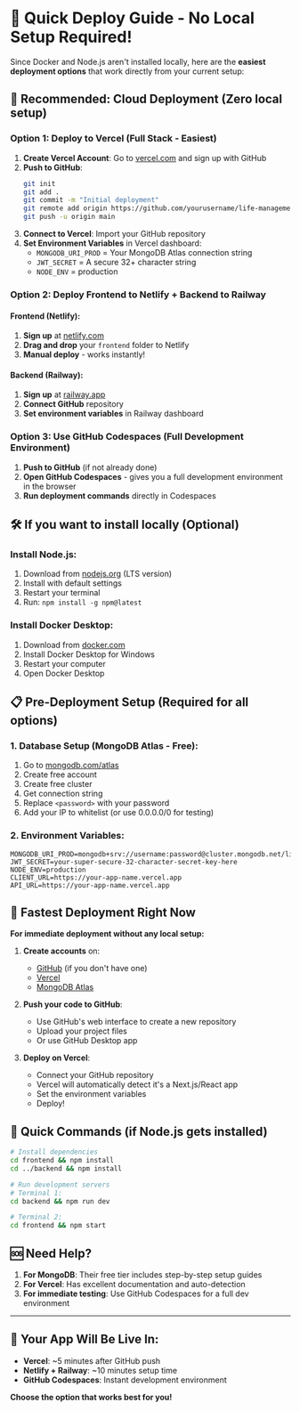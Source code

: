 # 🚀 Quick Deploy Guide - No Local Setup Required!

Since Docker and Node.js aren't installed locally, here are the **easiest deployment options** that work directly from your current setup:

## 🌟 **Recommended: Cloud Deployment (Zero local setup)**

### Option 1: Deploy to Vercel (Full Stack - Easiest)

1. **Create Vercel Account**: Go to [vercel.com](https://vercel.com) and sign up with GitHub
2. **Push to GitHub**: 
   ```bash
   git init
   git add .
   git commit -m "Initial deployment"
   git remote add origin https://github.com/yourusername/life-management-app.git
   git push -u origin main
   ```
3. **Connect to Vercel**: Import your GitHub repository
4. **Set Environment Variables** in Vercel dashboard:
   - `MONGODB_URI_PROD` = Your MongoDB Atlas connection string
   - `JWT_SECRET` = A secure 32+ character string
   - `NODE_ENV` = production

### Option 2: Deploy Frontend to Netlify + Backend to Railway

#### Frontend (Netlify):
1. **Sign up** at [netlify.com](https://netlify.com)
2. **Drag and drop** your `frontend` folder to Netlify
3. **Manual deploy** - works instantly!

#### Backend (Railway):
1. **Sign up** at [railway.app](https://railway.app)
2. **Connect GitHub** repository
3. **Set environment variables** in Railway dashboard

### Option 3: Use GitHub Codespaces (Full Development Environment)

1. **Push to GitHub** (if not already done)
2. **Open GitHub Codespaces** - gives you a full development environment in the browser
3. **Run deployment commands** directly in Codespaces

## 🛠️ **If you want to install locally (Optional)**

### Install Node.js:
1. Download from [nodejs.org](https://nodejs.org) (LTS version)
2. Install with default settings
3. Restart your terminal
4. Run: `npm install -g npm@latest`

### Install Docker Desktop:
1. Download from [docker.com](https://docker.com)
2. Install Docker Desktop for Windows
3. Restart your computer
4. Open Docker Desktop

## 📋 **Pre-Deployment Setup (Required for all options)**

### 1. Database Setup (MongoDB Atlas - Free):
1. Go to [mongodb.com/atlas](https://mongodb.com/atlas)
2. Create free account
3. Create free cluster
4. Get connection string
5. Replace `<password>` with your password
6. Add your IP to whitelist (or use 0.0.0.0/0 for testing)

### 2. Environment Variables:
```env
MONGODB_URI_PROD=mongodb+srv://username:password@cluster.mongodb.net/lifemanagement
JWT_SECRET=your-super-secure-32-character-secret-key-here
NODE_ENV=production
CLIENT_URL=https://your-app-name.vercel.app
API_URL=https://your-app-name.vercel.app
```

## 🎯 **Fastest Deployment Right Now**

**For immediate deployment without any local setup:**

1. **Create accounts** on:
   - [GitHub](https://github.com) (if you don't have one)
   - [Vercel](https://vercel.com)
   - [MongoDB Atlas](https://mongodb.com/atlas)

2. **Push your code to GitHub**:
   - Use GitHub's web interface to create a new repository
   - Upload your project files
   - Or use GitHub Desktop app

3. **Deploy on Vercel**:
   - Connect your GitHub repository
   - Vercel will automatically detect it's a Next.js/React app
   - Set the environment variables
   - Deploy!

## 🔧 **Quick Commands (if Node.js gets installed)**

```bash
# Install dependencies
cd frontend && npm install
cd ../backend && npm install

# Run development servers
# Terminal 1:
cd backend && npm run dev

# Terminal 2:
cd frontend && npm start
```

## 🆘 **Need Help?**

1. **For MongoDB**: Their free tier includes step-by-step setup guides
2. **For Vercel**: Has excellent documentation and auto-detection
3. **For immediate testing**: Use GitHub Codespaces for a full dev environment

---

## 🎉 **Your App Will Be Live In:**
- **Vercel**: ~5 minutes after GitHub push
- **Netlify + Railway**: ~10 minutes setup time
- **GitHub Codespaces**: Instant development environment

**Choose the option that works best for you!**
